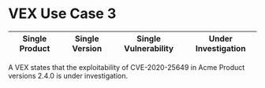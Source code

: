 # VEX Use Case 3

| Single Product | Single Version | Single Vulnerability | Under Investigation |
| --- | --- | --- | --- |

A VEX states that the exploitability of CVE-2020-25649 in Acme Product versions 2.4.0 is under investigation.

